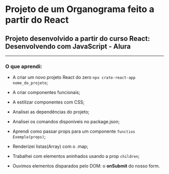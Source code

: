 # Projeto de um Organograma feito a partir do React

## Projeto desenvolvido a partir do curso **React: Desenvolvendo com JavaScript** - Alura

---

### O que aprendi:

- A criar um novo projeto React do zero `npx crate-react-app nome_do_projeto`;
- A criar componentes funcionais;
- A estilizar componentes com CSS;
- Analisei as dependências do projeto;
- Analisei os comandos disponíveis no package.json;

- Aprendi como passar props para um componente `functios Exemplo(props)`;
- Renderizei listas(Array) com o .map;
- Trabalhei com elementos aninhados usando a prop `children`;
- Ouvimos elementos disparados pelo DOM: o **onSubmit** do nosso form.
